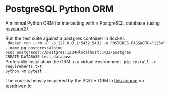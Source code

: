 # PostgreSQL Python ORM
A minimal Python ORM for interacting with a PostgreSQL database (using [psycopg2](https://pypi.org/project/psycopg2/)) <br />

Run the test suite against a postgres container in docker. <br />
``` docker run --rm -P -p 127.0.0.1:5432:5432 -e POSTGRES_PASSWORD="1234" --name pg postgres:alpine``` <br />
```psql postgresql://postgres:1234@localhost:5432/postgres``` <br />
```CREATE DATABASE test_database``` <br />
Preferably installation the ORM in a virtual environment.
```pip install -r requirements.txt```<br />
```python -m pytest .```<br />

The code is heavily inspiered by the SQLite ORM in [this course](https://testdriven.io/authors/rahmonov/) on testdriven.io


